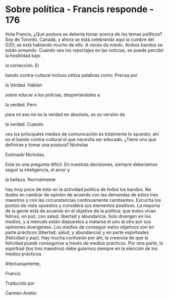 # Sobre política - Francis responde - 176

Hola Francis, ¿Qué postura se debería tomar acerca de los temas políticos? Soy de Toronto, Canadá, y ahora se está celebrando aquí la cumbre del G20; se está hablando mucho de ello. A veces da miedo. Ambos bandos se están armando. Cuando veo los reportajes en las noticias, se puede percibir la hostilidad bajo

la corrección. El

bando contra-cultural incluso utiliza palabras como: Prensa por

la Verdad. Hablan

sobre educar a los policías, despertándoles a

la verdad. Pero

para mí eso no es la verdad en absoluto, es su versión de

la verdad. Cuando

ves los principales medios de comunicación es totalmente lo opuesto; ahí es el bando contra-cultural el que necesita ser educado. ¿Tiene uno que definirse y tomar una postura? Nicholas

Estimado Nicholas,

Esta es una pregunta difícil. En nuestras decisiones, siempre deberíamos seguir la inteligencia, el amor y

la belleza. Normalmente

hay muy poco de esto en la actividad política de todos los bandos. No dudes en cambiar de opinión de acuerdo con las demandas de estos tres maestros y con las circunstancias continuamente cambiantes. Escucha los puntos de vista opuestos y considera sus elementos positivos. La mayoría de la gente está de acuerdo en el objetivo de la política: que todos vivan felices, en paz, con salud, libertad y abundancia. Solo divergen en los medios, y a menudo están dispuestos a matarse el uno al otro por sus opiniones divergentes. Los medios de conseguir estos objetivos son en parte prácticos (libertad, salud, y abundancia) y en parte espirituales (felicidad y paz). Hay mucha confusión por ahí, la creencia de que la felicidad puede conseguirse a través de medios prácticos. Por otra parte, lo espiritual (los tres maestros) debe guiarnos siempre en la elección de los medios prácticos.

Afectuosamente,

Francis

Traducido por

Carmen Areitio

